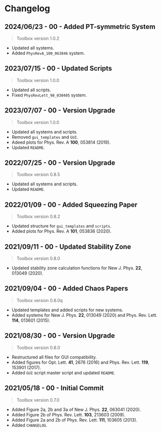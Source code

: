 # Changelog

## 2024/06/23 - 00 - Added PT-symmetric System
> Toolbox version 1.0.2
* Updated all systems.
* Added `PhysRevA_100_063846` system.

## 2023/07/15 - 00 - Updated Scripts
> Toolbox version 1.0.0
* Updated all scripts.
* Fixed `PhysRevLett_98_030405` system.

## 2023/07/07 - 00 - Version Upgrade
> Toolbox version 1.0.0
* Updated all systems and scripts.
* Removed `gui_templates` and `GUI`.
* Adeed plots for Phys. Rev. A **100**, 053814 (2019).
* Updated `README`.

## 2022/07/25 - 00 - Version Upgrade
> Toolbox version 0.8.5
* Updated all systems and scripts.
* Updated `README`.

## 2022/01/09 - 00 - Added Squeezing Paper
> Toolbox version 0.8.2
* Updated structure for `gui_templates` and `scripts`.
* Added plots for Phys. Rev. A **101**, 053836 (2020).

## 2021/09/11 - 00 - Updated Stability Zone
> Toolbox version 0.8.0
* Updated stability zone calculation functions for New J. Phys. **22**, 013049 (2020).

## 2021/09/04 - 00 - Added Chaos Papers
> Toolbox version 0.8.0q
* Updated templates and added scripts for new systems.
* Added systems for New J. Phys. **22**, 013049 (2020) and Phys. Rev. Lett. **114**, 013601 (2015).

## 2021/08/30 - 00 - Version Upgrade
> Toolbox version 0.8.0
* Restructured all files for GUI compatibility.
* Added figures for Opt. Lett. **41**, 2676 (2016) and Phys. Rev. Lett. **119**, 153901 (2017).
* Added `GUI` script master script and updated `README`.

## 2021/05/18 - 00 - Initial Commit
> Toolbox version 0.7.0
* Added Figure 2a, 2b and 3a of New J. Phys. **22**, 063041 (2020).
* Added Figure 2b of Phys. Rev. Lett. **103**, 213603 (2009).
* Added Figure 2a and 2b of Phys. Rev. Lett. **111**, 103605 (2013).
* Added `CHANGELOG`.